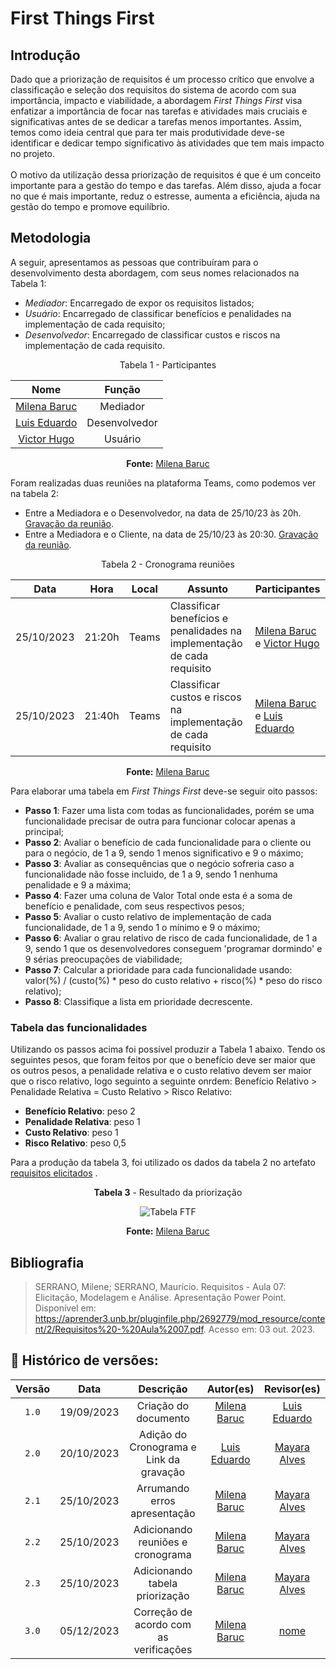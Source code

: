 # First Things First

## Introdução

Dado que a priorização de requisitos é um processo crítico que envolve a classificação e seleção dos requisitos do sistema de acordo com sua importância, impacto e viabilidade, a abordagem _First Things First_ visa enfatizar a importância de focar nas tarefas e atividades mais cruciais e significativas antes de se dedicar a tarefas menos importantes. Assim, temos como ideia central que para ter mais produtividade deve-se identificar e dedicar tempo significativo às atividades que tem mais impacto no projeto. <br>
<br>
O motivo da utilização dessa priorização de requisitos é que é um conceito importante para a gestão do tempo e das tarefas. Além disso, ajuda a focar no que é mais importante, reduz o estresse, aumenta a eficiência, ajuda na gestão do tempo e promove equilíbrio.  

## Metodologia

A seguir, apresentamos as pessoas que contribuíram para o desenvolvimento desta abordagem, com seus nomes relacionados na Tabela 1:

- *Mediador*: Encarregado de expor os requisitos listados;
- *Usuário*: Encarregado de classificar benefícios e penalidades na implementação de cada requisito;
- *Desenvolvedor*: Encarregado de classificar custos e riscos na implementação de cada requisito.

<center>

Tabela 1 - Participantes

|**Nome**                                        |**Função**          |
|:----------------------------------------------:| :----------------: |
|[Milena Baruc](https://github.com/MilenaBaruc)  | Mediador           |
|[Luis Eduardo](https://github.com/LuisMiranda10)| Desenvolvedor      |
|[Victor Hugo](https://github.com/ViictorHugoo)  | Usuário            |

**Fonte:** [Milena Baruc](https://github.com/MilenaBaruc)

</center>

Foram realizadas duas reuniões na plataforma Teams, como podemos ver na tabela 2:
- Entre a Mediadora e o Desenvolvedor, na data de 25/10/23 às 20h. [Gravação da reunião](https://youtu.be/hrjwQEOtv-c).
- Entre a Mediadora e o Cliente, na data de 25/10/23 às 20:30. [Gravação da reunião](https://youtu.be/K3dSjsBsxDA).

<center>

Tabela 2 - Cronograma reuniões

| Data | Hora | Local | Assunto | Participantes |
| :--: | :--: | :---: | ------- | ------------ |
| 25/10/2023 | 21:20h | Teams | Classificar benefícios e penalidades na implementação de cada requisito | [Milena Baruc](https://github.com/MilenaBaruc) e [Victor Hugo](https://github.com/ViictorHugoo)| 
| 25/10/2023 | 21:40h | Teams | Classificar custos e riscos na implementação de cada requisito | [Milena Baruc](https://github.com/MilenaBaruc) e [Luis Eduardo](https://github.com/LuisMiranda10)| 

**Fonte:** [Milena Baruc](https://github.com/MilenaBaruc)
 
</center>

Para elaborar uma tabela em _First Things First_ deve-se seguir oito passos:

* **Passo 1**: Fazer uma lista com todas as funcionalidades, porém se uma funcionalidade precisar de outra para funcionar colocar apenas a principal;
* **Passo 2**: Avaliar o benefício de cada funcionalidade para o cliente ou para o negócio, de 1 a 9, sendo 1 menos significativo e 9 o máximo;
* **Passo 3**: Avaliar as consequências que o negócio sofreria caso a funcionalidade não fosse incluido, de 1 a 9, sendo 1 nenhuma penalidade e 9 a máxima;
* **Passo 4**: Fazer uma coluna de Valor Total onde esta é a soma de benefício e penalidade, com seus respectivos pesos;
* **Passo 5**: Avaliar o custo relativo de implementação de cada funcionalidade, de 1 a 9, sendo 1 o mínimo e 9 o máximo;
* **Passo 6**: Avaliar o grau relativo de risco de cada funcionalidade, de 1 a 9, sendo 1 que os desenvolvedores conseguem 'programar dormindo' e 9 sérias preocupações de viabilidade;
* **Passo 7**: Calcular a prioridade para cada funcionalidade usando: valor(%) / (custo(%) * peso do custo relativo + risco(%) * peso do risco relativo);
* **Passo 8**: Classifique a lista em prioridade decrescente.

### Tabela das funcionalidades

Utilizando os passos acima foi possível produzir a Tabela 1 abaixo. Tendo os seguintes pesos, que foram feitos por que o benefício deve ser maior que os outros pesos, a penalidade relativa e o custo relativo devem ser maior que o risco relativo, logo seguinto a seguinte onrdem: Benefício Relativo > Penalidade Relativa = Custo Relativo > Risco Relativo:

* **Benefício Relativo**: peso 2
* **Penalidade Relativa**: peso 1
* **Custo Relativo**: peso 1
* **Risco Relativo**: peso 0,5

Para a produção da tabela 3, foi utilizado os dados da tabela 2 no artefato [requisitos elicitados](../requisitos_elicitados.md) </a>.

<center>

**Tabela 3** - Resultado da priorização

![Tabela FTF](../../assets/TabelaFTF.jpg)

**Fonte:** [Milena Baruc](https://github.com/MilenaBaruc)

</center>

## Bibliografia

> SERRANO, Milene; SERRANO, Maurício. Requisitos - Aula 07: Elicitação, Modelagem e Análise. Apresentação Power Point. Disponível em: <https://aprender3.unb.br/pluginfile.php/2692779/mod_resource/content/2/Requisitos%20-%20Aula%2007.pdf>. Acesso em: 03 out. 2023.</br>

## 📑 Histórico de versões:

| Versão |    Data    |    Descrição         | Autor(es)  |    Revisor(es) |                  
|:-----: | :--------: | :-------------:      | :--------: | :-------------:| 
| `1.0` | 19/09/2023| Criação do documento | [Milena Baruc](https://github.com/MilenaBaruc) | [Luis Eduardo](https://github.com/LuisMiranda10)|
| `2.0` | 20/10/2023| Adição do Cronograma e Link da gravação | [Luis Eduardo](https://github.com/LuisMiranda10) | [Mayara Alves](https://github.com/Mayara-tech) |
| `2.1` | 25/10/2023| Arrumando erros apresentação | [Milena Baruc](https://github.com/MilenaBaruc) | [Mayara Alves](https://github.com/Mayara-tech) |
| `2.2` | 25/10/2023| Adicionando reuniões e cronograma | [Milena Baruc](https://github.com/MilenaBaruc) | [Mayara Alves](https://github.com/Mayara-tech)|
| `2.3` | 25/10/2023| Adicionando tabela priorização | [Milena Baruc](https://github.com/MilenaBaruc) | [Mayara Alves](https://github.com/Mayara-tech)|
| `3.0`  | 05/12/2023 | Correção de acordo com as verificações | [Milena Baruc](https://github.com/MilenaBaruc) | [nome](https://github.com/) |